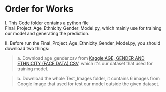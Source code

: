 # Order for Works
I. This Code folder contains a python file Final_Project_Age_Ethnicity_Gender_Model.py, which mainly use for training our model and generating the prediction.

II. Before run the Final_Project_Age_Ethnicity_Gender_Model.py, you should download two things:

> a. Download age_gender.csv from [Kaggle:AGE, GENDER AND ETHNICITY (FACE DATA) CSV](https://www.kaggle.com/nipunarora8/age-gender-and-ethnicity-face-data-csv), which it's our dataset that used for training model.

> b. Download the whole Test_Images folder, it contains 6 images from Google Image that used for test our model outside the given dataset.
